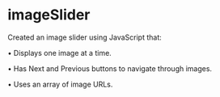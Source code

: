 # imageSlider
Created an image slider using JavaScript that: 

• Displays one image at a time. 

• Has Next and Previous buttons to navigate through images. 

• Uses an array of image URLs.
